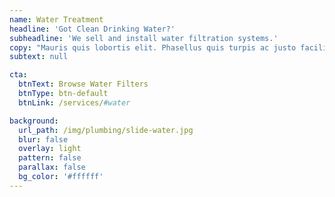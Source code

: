 ```yaml
---
name: Water Treatment
headline: 'Got Clean Drinking Water?'
subheadline: 'We sell and install water filtration systems.'
copy: "Mauris quis lobortis elit. Phasellus quis turpis ac justo facilisis ornare at posuere nibh. Morbi id dui ut ligula tincidunt facilisis a nec elit. Integer vitae lacus egestas, rhoncus dui a, posuere quam."
subtext: null

cta:
  btnText: Browse Water Filters
  btnType: btn-default
  btnLink: /services/#water

background:
  url_path: /img/plumbing/slide-water.jpg
  blur: false
  overlay: light
  pattern: false
  parallax: false
  bg_color: '#ffffff'
---
```

